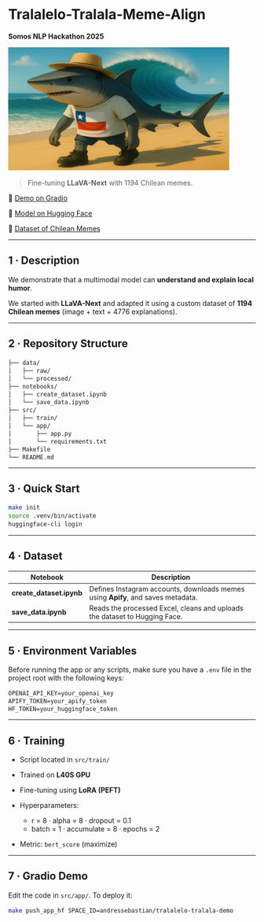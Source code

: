 # Tralalelo-Tralala-Meme-Align

**Somos NLP Hackathon 2025**

<img src="./tralalelo-tralala-logo.png" alt="Description" width="450" height="250"/>

> Fine-tuning **LLaVA-Next** with 1194 Chilean memes.

🔗 [Demo on Gradio](https://huggingface.co/spaces/somosnlp-hackathon-2025/tralalelo-tralala-demo)

🔗 [Model on Hugging Face](https://huggingface.co/somosnlp-hackathon-2025/llava-v1.6-mistral-7b-memes-chilenos-small)

🔗 [Dataset of Chilean Memes](https://huggingface.co/datasets/somosnlp-hackathon-2025/memes_instagram_chilenos_es_small)

---

## 1 · Description

We demonstrate that a multimodal model can **understand and explain local humor**.

We started with **LLaVA-Next** and adapted it using a custom dataset of **1194 Chilean memes** (image + text + 4776 explanations).

---

## 2 · Repository Structure

```
├── data/
│   ├── raw/        
│   └── processed/  
├── notebooks/
│   ├── create_dataset.ipynb
│   └── save_data.ipynb
├── src/
│   ├── train/        
│   └── app/        
│       ├── app.py
│       └── requirements.txt
├── Makefile        
└── README.md
```

---

## 3 · Quick Start

```bash
make init                       
source .venv/bin/activate       
huggingface-cli login           
```

---

## 4 · Dataset

| Notebook                  | Description                                                                      |
| ------------------------- | -------------------------------------------------------------------------------- |
| **create\_dataset.ipynb** | Defines Instagram accounts, downloads memes using **Apify**, and saves metadata. |
| **save\_data.ipynb**      | Reads the processed Excel, cleans and uploads the dataset to Hugging Face.       |

---

## 5 · Environment Variables

Before running the app or any scripts, make sure you have a `.env` file in the project root with the following keys:

```
OPENAI_API_KEY=your_openai_key
APIFY_TOKEN=your_apify_token
HF_TOKEN=your_huggingface_token
```

---

## 6 · Training

* Script located in `src/train/`
* Trained on **L40S GPU**
* Fine-tuning using **LoRA (PEFT)**
* Hyperparameters:

  * r = 8 · alpha = 8 · dropout = 0.1
  * batch = 1 · accumulate = 8 · epochs = 2
* Metric: `bert_score` (maximize)

---

## 7 · Gradio Demo

Edit the code in `src/app/`. To deploy it:

```bash
make push_app_hf SPACE_ID=andressebastian/tralalelo-tralala-demo
```

